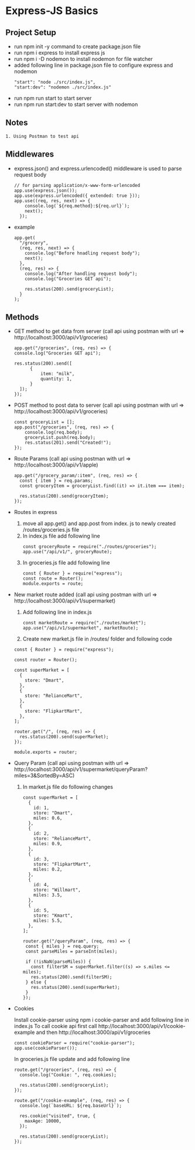 # Express-JS Basics

## Project Setup

- run npm init -y command to create package.json file
- run npm i express to install express js
- run npm i -D nodemon to install nodemon for file watcher
- added following line in package.json file to configure express and nodemon
  ```
  "start": "node ./src/index.js",
  "start:dev": "nodemon ./src/index.js"
  ```
- run npm run start to start server
- run npm run start:dev to start server with nodemon

## Notes

    1. Using Postman to test api

## Middlewares

- express.json() and express.urlencoded() middleware is used to parse request body

  ```
  // for parsing application/x-www-form-urlencoded
  app.use(express.json());
  app.use(express.urlencoded({ extended: true }));
  app.use((req, res, next) => {
      console.log(`${req.method}:${req.url}`);
      next();
    });
  ```

- example

  ```
  app.get(
    "/grocery",
    (req, res, next) => {
      console.log("Before hnadling request body");
      next();
    },
    (req, res) => {
      console.log("After handling request body");
      console.log("Groceries GET api");

      res.status(200).send(groceryList);
    }
  );
  ```

## Methods

- GET method to get data from server (call api using postman with url => http://localhost:3000/api/v1/groceries)

  ```
  app.get("/groceries", (req, res) => {
  console.log("Groceries GET api");

  res.status(200).send([
        {
            item: "milk",
            quantity: 1,
        }
    ]);
  });
  ```

- POST method to post data to server (call api using postman with url => http://localhost:3000/api/v1/groceries)

  ```
  const groceryList = [];
  app.post("/groceries", (req, res) => {
      console.log(req.body);
      groceryList.push(req.body);
      res.status(201).send("Created!");
  });
  ```

- Route Params (call api using postman with url => http://localhost:3000/api/v1/apple)

  ```
  app.get("/grocery_param/:item", (req, res) => {
    const { item } = req.params;
    const groceryItem = groceryList.find((it) => it.item === item);

    res.status(200).send(groceryItem);
  });
  ```

- Routes in express

  1. move all app.get() and app.post from index. js to newly created /routes/groceries.js file
  2. In index.js file add following line
     ```
     const groceryRoute = require("./routes/groceries");
     app.use("/api/v1/", groceryRoute);
     ```
  3. In groceries.js file add following line
     ```
     const { Router } = require("express");
     const route = Router();
     module.exports = route;
     ```

- New market route added (call api using postman with url => http://localhost:3000/api/v1/supermarket)

  1. Add following line in index.js
     ```
     const marketRoute = require("./routes/market");
     app.use("/api/v1/supermarket", marketRoute);
     ```
  2. Create new market.js file in /routes/ folder and following code

  ```
  const { Router } = require("express");

  const router = Router();

  const superMarket = [
    {
      store: "Dmart",
    },
    {
      store: "RelianceMart",
    },
    {
      store: "FlipkartMart",
    },
  ];

  router.get("/", (req, res) => {
    res.status(200).send(superMarket);
  });

  module.exports = router;
  ```

- Query Param (call api using postman with url => http://localhost:3000/api/v1/supermarket/queryParam?miles=3&SortedBy=ASC)

  1. In market.js file do following changes

     ```
     const superMarket = [
       {
         id: 1,
         store: "Dmart",
         miles: 0.6,
       },
       {
         id: 2,
         store: "RelianceMart",
         miles: 0.9,
       },
       {
         id: 3,
         store: "FlipkartMart",
         miles: 0.2,
       },
       {
         id: 4,
         store: "Willmart",
         miles: 3.5,
       },
       {
         id: 5,
         store: "Kmart",
         miles: 5.5,
       },
     ];

     router.get("/queryParam", (req, res) => {
      const { miles } = req.query;
      const parseMiles = parseInt(miles);

      if (!isNaN(parseMiles)) {
        const filterSM = superMarket.filter((s) => s.miles <= miles);
        res.status(200).send(filterSM);
      } else {
        res.status(200).send(superMarket);
      }
     });
     ```

- Cookies

  Install cookie-parser using npm i cookie-parser and add following line in index.js
  To call cookie api first call http://localhost:3000/api/v1/cookie-example and then http://localhost:3000/api/v1/groceries

  ```
  const cookieParser = require("cookie-parser");
  app.use(cookieParser());
  ```

  In groceries.js file update and add following line

  ```
  route.get("/groceries", (req, res) => {
    console.log("Cookie: ", req.cookies);

    res.status(200).send(groceryList);
  });

  route.get("/cookie-example", (req, res) => {
    console.log(`baseURL: ${req.baseUrl}`);

    res.cookie("visited", true, {
      maxAge: 10000,
    });

    res.status(200).send(groceryList);
  });
  ```
